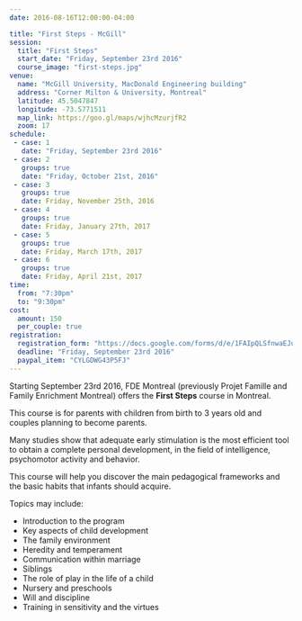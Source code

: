 ```yaml
---
date: 2016-08-16T12:00:00-04:00

title: "First Steps - McGill"
session:
  title: "First Steps"
  start_date: "Friday, September 23rd 2016"
  course_image: "first-steps.jpg"
venue:
  name: "McGill University, MacDonald Engineering building"
  address: "Corner Milton & University, Montreal"
  latitude: 45.5047847
  longitude: -73.5771511
  map_link: https://goo.gl/maps/wjhcMzurjfR2
  zoom: 17
schedule:
 - case: 1
   date: "Friday, September 23rd 2016"
 - case: 2
   groups: true
   date: "Friday, October 21st, 2016"
 - case: 3
   groups: true
   date: Friday, November 25th, 2016
 - case: 4
   groups: true
   date: Friday, January 27th, 2017
 - case: 5
   groups: true
   date: Friday, March 17th, 2017
 - case: 6
   groups: true
   date: Friday, April 21st, 2017
time:
  from: "7:30pm"
  to: "9:30pm"
cost:
  amount: 150
  per_couple: true
registration:
  registration_form: "https://docs.google.com/forms/d/e/1FAIpQLSfnwaEJuYes8yiOHPLUst34BlbIaKcWXSSlN3g0AhKaUXLexw/viewform"
  deadline: "Friday, September 23rd 2016"
  paypal_item: "CYLGDWG43P5FJ"
---
```


Starting September 23rd 2016, FDE Montreal (previously Projet Famille and Family Enrichment Montreal) offers the **First Steps** course in Montreal.

This course is for parents with children from birth to 3 years old and couples planning to become parents.

Many studies show that adequate early stimulation is the most efficient tool to obtain a complete personal development, in the field of intelligence, psychomotor activity and behavior.

This course will help you discover the main pedagogical frameworks and the basic habits that infants should acquire.

Topics may include:

* Introduction to the program
* Key aspects of child development
* The family environment
* Heredity and temperament
* Communication within marriage
* Siblings
* The role of play in the life of a child
* Nursery and preschools
* Will and discipline
* Training in sensitivity and the virtues

<!--more-->
